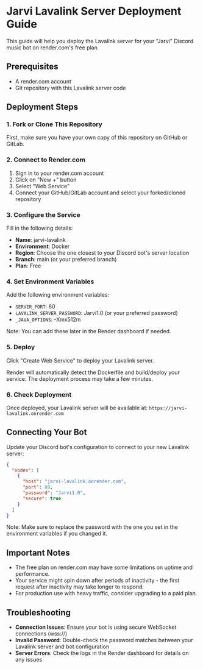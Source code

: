 # Jarvi Lavalink Server Deployment Guide

This guide will help you deploy the Lavalink server for your "Jarvi" Discord music bot on render.com's free plan.

## Prerequisites

- A render.com account
- Git repository with this Lavalink server code

## Deployment Steps

### 1. Fork or Clone This Repository

First, make sure you have your own copy of this repository on GitHub or GitLab.

### 2. Connect to Render.com

1. Sign in to your render.com account
2. Click on "New +" button
3. Select "Web Service"
4. Connect your GitHub/GitLab account and select your forked/cloned repository

### 3. Configure the Service

Fill in the following details:
- **Name**: jarvi-lavalink
- **Environment**: Docker
- **Region**: Choose the one closest to your Discord bot's server location
- **Branch**: main (or your preferred branch)
- **Plan**: Free

### 4. Set Environment Variables

Add the following environment variables:
- `SERVER_PORT`: 80
- `LAVALINK_SERVER_PASSWORD`: Jarvi1.0 (or your preferred password)
- `_JAVA_OPTIONS`: -Xmx512m

Note: You can add these later in the Render dashboard if needed.

### 5. Deploy

Click "Create Web Service" to deploy your Lavalink server.

Render will automatically detect the Dockerfile and build/deploy your service. The deployment process may take a few minutes.

### 6. Check Deployment

Once deployed, your Lavalink server will be available at: `https://jarvi-lavalink.onrender.com`

## Connecting Your Bot

Update your Discord bot's configuration to connect to your new Lavalink server:

```json
{
  "nodes": [
    {
      "host": "jarvi-lavalink.onrender.com",
      "port": 80,
      "password": "Jarvi1.0",
      "secure": true
    }
  ]
}
```

Note: Make sure to replace the password with the one you set in the environment variables if you changed it.

## Important Notes

- The free plan on render.com may have some limitations on uptime and performance.
- Your service might spin down after periods of inactivity - the first request after inactivity may take longer to respond.
- For production use with heavy traffic, consider upgrading to a paid plan.

## Troubleshooting

- **Connection Issues**: Ensure your bot is using secure WebSocket connections (wss://)
- **Invalid Password**: Double-check the password matches between your Lavalink server and bot configuration
- **Server Errors**: Check the logs in the Render dashboard for details on any issues
